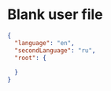 # Blank user file

```json
{
  "language": "en",
  "secondLanguage": "ru",
  "root": {
    
  }
}
```